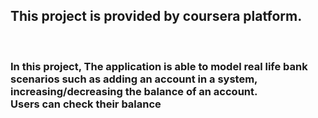 <h2>This project is provided by coursera platform.</h2><br>
<h3>In this project, The application is able to model real life bank scenarios such as adding an account in a system, increasing/decreasing the balance of an account.<br>
Users can check their balance 
</h3>

